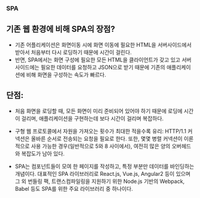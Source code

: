 ### SPA

## 기존 웹 환경에 비해 SPA의 장점?

- 기존 어플리케이션은 화면이동 시에 화면 이동에 필요한 HTML을 서버사이드에서 받아서 처음부터 다시 로딩하기 때문에 시간이 걸린다.
- 반면, SPA에서는 화면 구성에 필요한 모든 HTML을 클라이언트가 갖고 있고 서버사이드에는 필요한 데이터를 요청하고 JSON으로 받기 때문에 기존의 애플리케이션에 비해 화면을 구성하는 속도가 빠르다.

## 단점:
- 처음 화면을 로딩할 때, 모든 화면이 미리 준비되어 있어야 하기 때문에 로딩에 시간이 걸리며, 애플리케이션을 구현하는데 보다 시간이 걸리며 복잡하다.

- 구형 웹 프로토콜에서 자원을 가져오는 횟수가 최대한 적을수록 유리: HTTP/1.1 커넥션은 올바른 순서로 전송되는 요청을 필요로 한다. 또한, 몇몇 병렬 커넥션이 이론적으로 사용 가능한 경우(일반적으로 5와 8 사이에서), 여전히 많은 양의 오버헤드와 복잡도가 남아 있다.

- SPA는 컴포넌트들이 모여 한 페이지를 작성하고, 특정 부분만 데이터를 바인딩하는 개념이다. 대표적인 SPA 라이브러리로 React.js, Vue.js, Angular2 등이 있으며 그 외 번들링 팩, 트랜스컴파일링을 지원하기 위한 Node.js 기반의 Webpack, Babel 등도 SPA를 위한 주요 라이브러리 중 하나이다.